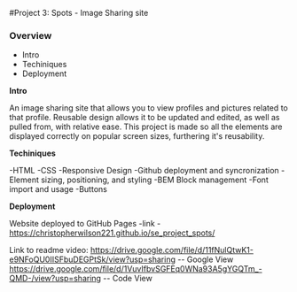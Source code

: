 #Project 3: Spots - Image Sharing site

### Overview

- Intro
- Techiniques
- Deployment

**Intro**

An image sharing site that allows you to view profiles and pictures related to that profile.
Reusable design allows it to be updated and edited, as well as pulled from, with relative ease.
This project is made so all the elements are displayed correctly on popular screen sizes, furthering it's reusability.

**Techiniques**

-HTML
-CSS
-Responsive Design
-Github deployment and syncronization
-Element sizing, positioning, and styling
-BEM Block management
-Font import and usage
-Buttons

**Deployment**

Website deployed to GitHub Pages
-link -
https://christopherwilson221.github.io/se_project_spots/


Link to readme video: 
https://drive.google.com/file/d/11fNulQtwK1-e9NFoQU0IISFbuDEGPtSk/view?usp=sharing -- Google View
https://drive.google.com/file/d/1VuvIfbvSGFEq0WNa93A5gYGQTm_-QMD-/view?usp=sharing   -- Code View
